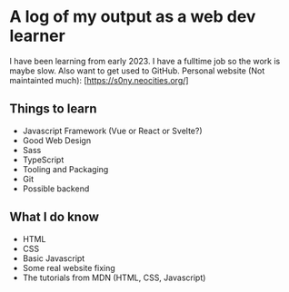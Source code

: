 # A log of my output as a web dev learner

I have been learning from early 2023. I have a fulltime job so the work is maybe slow. Also want to get used to GitHub.
Personal website (Not maintainted much): [https://s0ny.neocities.org/]

## Things to learn

* Javascript Framework (Vue or React or Svelte?)
* Good Web Design
* Sass
* TypeScript
* Tooling and Packaging
* Git
* Possible backend

## What I do know

* HTML
* CSS
* Basic Javascript
* Some real website fixing
* The tutorials from MDN (HTML, CSS, Javascript)
